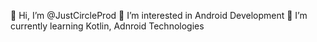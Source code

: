 👋 Hi, I’m @JustCircleProd
👀 I’m interested in Android Development
🌱 I’m currently learning Kotlin, Adnroid Technologies
